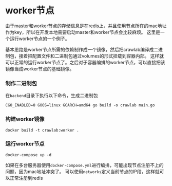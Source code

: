 # worker节点
由于master和worker节点的存储信息是在redis上，并且使用节点所在的mac地址作为key，所以在开发本地需要启动master和worker节点会比较麻烦。
这里是一个运行worker节点的一个例子。

基本思路是worker节点所需的依赖制作成一个镜像，然后把crawlab编译成二进制包，接着把配置文件和二进制包通过volumes的形式挂载到容器内部。
这样就可以正常的运行worker节点了。之后对于容器编排的worker节点，可以直接把该镜像当成worker节点的基础镜像。

### 制作二进制包
在`backend`目录下执行以下命令，生成二进制包
```
CGO_ENABLED=0 GOOS=linux GOARCH=amd64 go build -o crawlab main.go
```


### 构建worker镜像
```
docker build -t crawlab:worker .
```

### 运行worker节点
```
docker-compose up -d
```

如果在多台服务器使用`docker-compose.yml`进行编排，可能出现节点注册不上的问题，因为mac地址冲突了。
可以使用`networks`定义当前节点的IP段，这样就可以正常注册到redis